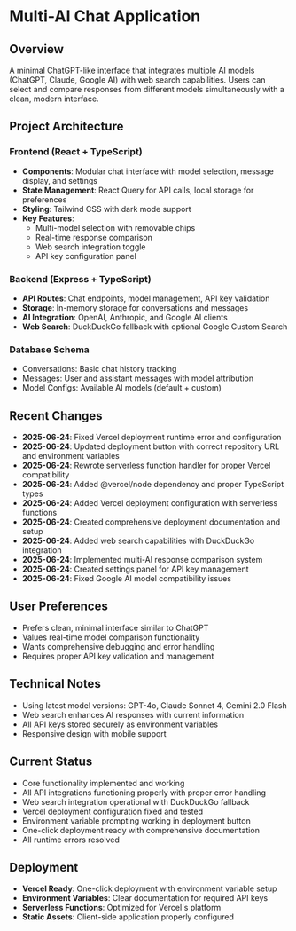 # Multi-AI Chat Application

## Overview
A minimal ChatGPT-like interface that integrates multiple AI models (ChatGPT, Claude, Google AI) with web search capabilities. Users can select and compare responses from different models simultaneously with a clean, modern interface.

## Project Architecture

### Frontend (React + TypeScript)
- **Components**: Modular chat interface with model selection, message display, and settings
- **State Management**: React Query for API calls, local storage for preferences
- **Styling**: Tailwind CSS with dark mode support
- **Key Features**:
  - Multi-model selection with removable chips
  - Real-time response comparison
  - Web search integration toggle
  - API key configuration panel

### Backend (Express + TypeScript)
- **API Routes**: Chat endpoints, model management, API key validation
- **Storage**: In-memory storage for conversations and messages
- **AI Integration**: OpenAI, Anthropic, and Google AI clients
- **Web Search**: DuckDuckGo fallback with optional Google Custom Search

### Database Schema
- Conversations: Basic chat history tracking
- Messages: User and assistant messages with model attribution
- Model Configs: Available AI models (default + custom)

## Recent Changes
- **2025-06-24**: Fixed Vercel deployment runtime error and configuration
- **2025-06-24**: Updated deployment button with correct repository URL and environment variables
- **2025-06-24**: Rewrote serverless function handler for proper Vercel compatibility
- **2025-06-24**: Added @vercel/node dependency and proper TypeScript types
- **2025-06-24**: Added Vercel deployment configuration with serverless functions
- **2025-06-24**: Created comprehensive deployment documentation and setup
- **2025-06-24**: Added web search capabilities with DuckDuckGo integration
- **2025-06-24**: Implemented multi-AI response comparison system
- **2025-06-24**: Created settings panel for API key management
- **2025-06-24**: Fixed Google AI model compatibility issues

## User Preferences
- Prefers clean, minimal interface similar to ChatGPT
- Values real-time model comparison functionality
- Wants comprehensive debugging and error handling
- Requires proper API key validation and management

## Technical Notes
- Using latest model versions: GPT-4o, Claude Sonnet 4, Gemini 2.0 Flash
- Web search enhances AI responses with current information
- All API keys stored securely as environment variables
- Responsive design with mobile support

## Current Status
- Core functionality implemented and working
- All API integrations functioning properly with proper error handling
- Web search integration operational with DuckDuckGo fallback
- Vercel deployment configuration fixed and tested
- Environment variable prompting working in deployment button
- One-click deployment ready with comprehensive documentation
- All runtime errors resolved

## Deployment
- **Vercel Ready**: One-click deployment with environment variable setup
- **Environment Variables**: Clear documentation for required API keys
- **Serverless Functions**: Optimized for Vercel's platform
- **Static Assets**: Client-side application properly configured